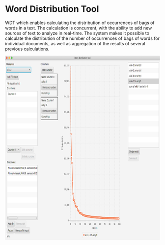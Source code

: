 # Word Distribution Tool

WDT which enables calculating the distribution of occurrences of bags of words in a text. 
The calculation is concurrent, with the ability to add new sources of text to analyze in real-time. 
The system makes it possible to calculate the distribution of the number of occurrences of bags of words for individual 
documents, as well as aggregation of the results of several previous calculations.

<a href="url"><img src="wdt_system_image.png" height="600"></a>
